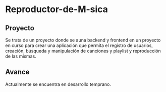 # Reproductor-de-M-sica
## Proyecto
Se trata de un proyecto donde se auna backend y frontend en un proyecto en curso para crear una aplicación que permita el registro de usuarios, creación, búsqueda y manipulación de canciones y playlist y reproducción de las mismas.

## Avance
Actualmente se encuentra en desarrollo temprano.
